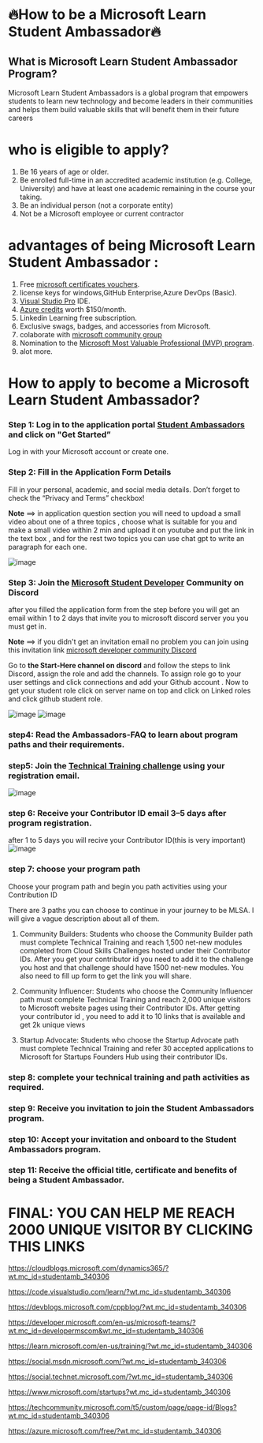 # 🔥How to be a Microsoft Learn Student Ambassador🔥

## What is Microsoft Learn Student Ambassador Program?
Microsoft Learn Student Ambassadors is a global program that empowers students to learn new technology and become leaders in their communities and helps them build valuable skills that will benefit them in their future careers

# who is eligible to apply?
1. Be 16 years of age or older.
2. Be enrolled full-time in an accredited academic institution (e.g. College, University)          and have at least one academic remaining in the course your taking. 
3. Be an individual person (not a corporate entity)
4. Not be a Microsoft employee or current contractor

# advantages of being Microsoft Learn Student Ambassador :
1. Free [microsoft certificates vouchers](https://learn.microsoft.com/credentials/?wt.mc_id=studentamb_340306).
2. license keys for windows,GitHub Enterprise,Azure DevOps (Basic).
3. [Visual Studio Pro](https://visualstudio.microsoft.com/?wt_mc_id=developermscom&wt.mc_id=studentamb_340306) IDE.
4. [Azure credits](https://azure.microsoft.com/?wt.mc_id=studentamb_340306) worth $150/month.
5. Linkedin Learning free subscription.
6. Exclusive swags, badges, and accessories from Microsoft.
7. colaborate with [microsoft community group](https://developer.microsoft.com/community?wt.mc_id=studentamb_340306)
8. Nomination to the [Microsoft Most Valuable Professional (MVP) program](https://techcommunity.microsoft.com/t5/microsoft-mvp-communities-blog/bg-p/MVPAwardProgramBlog?wt.mc_id=studentamb_340306).
9. alot more.

# How to apply to become a Microsoft Learn Student Ambassador?

### Step 1: Log in to the application portal [Student Ambassadors](https://mvp.microsoft.com/studentambassadors?wt.mc_id=studentamb_340306) and click on "Get Started”
 Log in with your Microsoft account or create one.


### Step 2: Fill in the Application Form Details

 Fill in your personal, academic, and social media details. Don’t forget to check the “Privacy and Terms” checkbox!
 
 **Note** ==> in application question section you will need to updoad a small video about one of a three topics , choose what is suitable for you and make a small video within 2 min and upload it on youtube and put the link in the text box , and for the rest two topics you can use chat gpt to write an paragraph for each one.
 
![image](https://github.com/Mohammed-Eltaweel/Microsoft-student-ambasador/assets/161390699/c5bce434-6188-48e4-ad35-13f5ec994898)



### Step 3: Join the [Microsoft Student Developer](https://developer.microsoft.com/community?wt.mc_id=studentamb_340306) Community on Discord
after you filled the application form from the step before you will get an email within 1 to 2 days that invite you to microsoft discord server you you must get in.

**Note** ==> if you didn't get an invitation email no problem you can join using this invitation link [microsoft developer community Discord](https://discord.gg/r3nPcbSe)

Go to **the Start-Here channel on discord** and follow the steps to link Discord, assign the role and add the channels.
To assign role go to your user settings and click connections and add your Github account .
Now to get your student role click on server name on top and click on Linked roles and click github student role.

![image](https://github.com/Mohammed-Eltaweel/Microsoft-student-ambasador/assets/161390699/68bd048f-fc7b-4298-8b0a-f01fdcdc5efe)
![image](https://github.com/Mohammed-Eltaweel/Microsoft-student-ambasador/assets/161390699/55ff3e51-47e6-4401-97d3-acefd7a8ff92)

### step4: Read the Ambassadors-FAQ to learn about program paths and their requirements.
### step5: Join the [Technical Training challenge](https://learn.microsoft.com/training/challenges?id=4ec5e79f-725d-427e-9c48-6805af903981&WT.mc_id=cloudskillschallenge_4ec5e79f-725d-427e-9c48-6805af903981&wt.mc_id=studentamb_340306) using your registration email.

![image](https://github.com/Mohammed-Eltaweel/Microsoft-student-ambasador/assets/161390699/1f115cb6-f3d9-48e0-b33f-10e49570c589)
### step 6: Receive your Contributor ID email 3–5 days after program registration.
after 1 to 5 days you will recive your Contributor ID(this is very important)
![image](https://github.com/Mohammed-Eltaweel/Microsoft-student-ambasador/assets/161390699/f17035b3-c36e-46f6-9698-7e889444256b)
### step 7: choose your program path
Choose your program path and begin you path activities using your Contribution ID

There are 3 paths you can choose to continue in your journey to be MLSA. I will give a vague description about all of them.
1. Community Builders: Students who choose the Community Builder path must complete Technical Training and reach 1,500 net-new modules completed from Cloud Skills Challenges hosted under their Contributor IDs. After you get your contributor id you need to add it to the challenge you host and that challenge should have 1500 net-new modules. You also need to fill up form to get the link you will share.

2. Community Influencer: Students who choose the Community Influencer path must complete Technical Training and reach 2,000 unique visitors to Microsoft website pages using their Contributor IDs. After getting your contributor id , you need to add it to 10 links that is available and get 2k unique views

3. Startup Advocate: Students who choose the Startup Advocate path must complete Technical Training and refer 30 accepted applications to Microsoft for Startups Founders Hub using their contributor IDs.


### step 8: complete your technical training and path activities as required.
### step 9: Receive you invitation to join the Student Ambassadors program.
### step 10: Accept your invitation and onboard to the Student Ambassadors program.
### step 11: Receive the official title, certificate and benefits of being a Student Ambassador.

# FINAL: YOU CAN HELP ME REACH 2000 UNIQUE VISITOR BY CLICKING THIS LINKS

https://cloudblogs.microsoft.com/dynamics365/?wt.mc_id=studentamb_340306

https://code.visualstudio.com/learn/?wt.mc_id=studentamb_340306

https://devblogs.microsoft.com/cppblog/?wt.mc_id=studentamb_340306

https://developer.microsoft.com/en-us/microsoft-teams/?wt.mc_id=developermscom&wt.mc_id=studentamb_340306

https://learn.microsoft.com/en-us/training/?wt.mc_id=studentamb_340306

https://social.msdn.microsoft.com/?wt.mc_id=studentamb_340306

https://social.technet.microsoft.com/?wt.mc_id=studentamb_340306

https://www.microsoft.com/startups?wt.mc_id=studentamb_340306

https://techcommunity.microsoft.com/t5/custom/page/page-id/Blogs?wt.mc_id=studentamb_340306

https://azure.microsoft.com/free/?wt.mc_id=studentamb_340306
